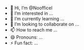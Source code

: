 - 👋 Hi, I’m @Noofficel
- 👀 I’m interested in ...
- 🌱 I’m currently learning ...
- 💞️ I’m looking to collaborate on ...
- 📫 How to reach me ...
- 😄 Pronouns: ...
- ⚡ Fun fact: ...

<!---
Noofficel/Noofficel is a ✨ special ✨ repository because its `README.md` (this file) appears on your GitHub profile.
You can click the Preview link to take a look at your changes.
--->
